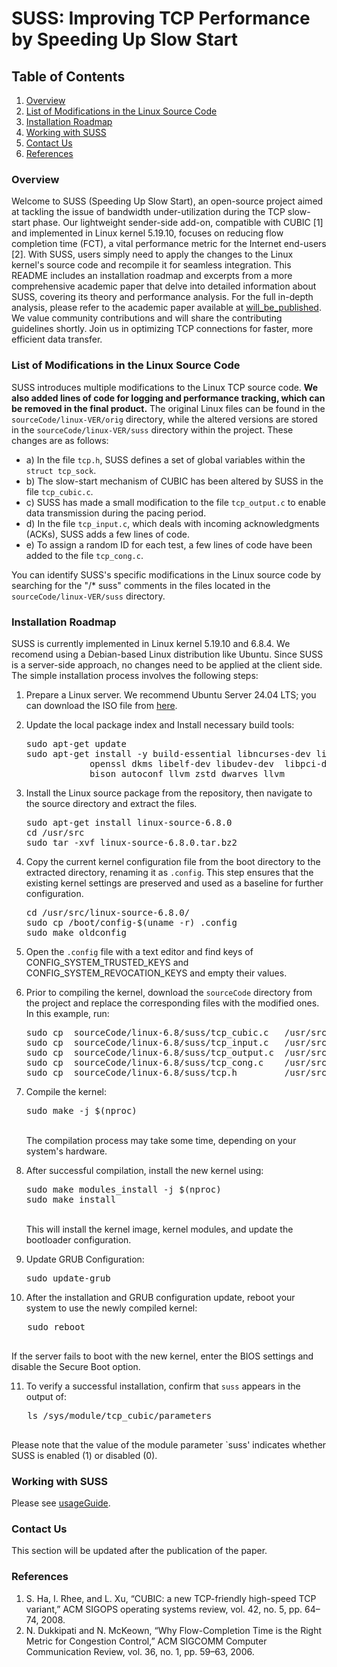 # SUSS: Improving TCP Performance by Speeding Up Slow Start


## Table of Contents
1. [Overview](#overview)
2. [List of Modifications in the Linux Source Code](#list-of-modifications-in-the-linux-source-code)
3. [Installation Roadmap](#installation-roadmap)
4. [Working with SUSS](#working-with-suss)
5. [Contact Us](#contact-us)
6. [References](#references)

### Overview
Welcome to SUSS (Speeding Up Slow Start), an open-source project aimed at tackling the issue of bandwidth under-utilization during the TCP slow-start phase. Our lightweight sender-side add-on, compatible with CUBIC [1] and implemented in Linux kernel 5.19.10, focuses on reducing flow completion time (FCT), a vital performance metric for the Internet end-users [2].
With SUSS, users simply need to apply the changes to the Linux kernel's source code and recompile it for seamless integration. This README includes an installation roadmap and excerpts from a more comprehensive academic paper that delve into detailed information about SUSS, covering its theory and performance analysis. For the full in-depth analysis, please refer to the academic paper available at [will_be_published](http://will_be_published/).
We value community contributions and will share the contributing guidelines shortly. Join us in optimizing TCP connections for faster, more efficient data transfer.


### List of Modifications in the Linux Source Code
SUSS introduces multiple modifications to the Linux TCP source code. <b>We also added lines of code for logging and performance tracking, which can be removed in the final product.</b> The original Linux files can be found in the `sourceCode/linux-VER/orig` directory, while the altered versions are stored in the `sourceCode/linux-VER/suss` directory within the project.
These changes are as follows:

- a) In the file `tcp.h`, SUSS defines a set of global variables within the `struct tcp_sock`.
- b) The slow-start mechanism of CUBIC has been altered by SUSS in the file `tcp_cubic.c`.
- c) SUSS has made a small modification to the file `tcp_output.c` to enable data transmission during the pacing period.
- d) In the file `tcp_input.c`, which deals with incoming acknowledgments (ACKs), SUSS adds a few lines of code.
- e) To assign a random ID for each test, a few lines of code have been added to the file `tcp_cong.c`.

You can identify SUSS's specific modifications in the Linux source code by searching for the "/* suss" comments in the files located in the `sourceCode/linux-VER/suss` directory.


### Installation Roadmap
SUSS is currently implemented in Linux kernel 5.19.10 and 6.8.4. We recomend using a Debian-based Linux distribution like Ubuntu. Since SUSS is a server-side approach, no changes need to be applied at the client side.
The simple installation process involves the following steps:
1. Prepare a Linux server. We recommend Ubuntu Server 24.04 LTS; you can download the ISO file from [here](https://ubuntu.com/download/server/thank-you?version=24.04&architecture=amd64&lts=true).

2. Update the local package index and Install necessary build tools:
   <pre>
   sudo apt-get update
   sudo apt-get install -y build-essential libncurses-dev libssl-dev make gcc gawk flex  \
			   openssl dkms libelf-dev libudev-dev  libpci-dev libiberty-dev \
			   bison autoconf llvm zstd dwarves llvm
   </pre>

3. Install the Linux source package from the repository, then navigate to the source directory and extract the files.
   <pre>
   sudo apt-get install linux-source-6.8.0
   cd /usr/src
   sudo tar -xvf linux-source-6.8.0.tar.bz2
   </pre>

4. Copy the current kernel configuration file from the boot directory to the extracted directory, renaming it as `.config`. This step ensures that the existing kernel settings are preserved and used as a baseline for further configuration. 
   <pre>
   cd /usr/src/linux-source-6.8.0/
   sudo cp /boot/config-$(uname -r) .config
   sudo make oldconfig
   </pre>

5. Open the `.config` file with a text editor and find keys of CONFIG_SYSTEM_TRUSTED_KEYS and CONFIG_SYSTEM_REVOCATION_KEYS and empty their values.


6. Prior to compiling the kernel, download the `sourceCode` directory from the project and replace the corresponding files with the modified ones. In this example, run:
   <pre>
   sudo cp  sourceCode/linux-6.8/suss/tcp_cubic.c   /usr/src/linux-source-6.8.0/net/ipv4/tcp_cubic.c
   sudo cp  sourceCode/linux-6.8/suss/tcp_input.c   /usr/src/linux-source-6.8.0/net/ipv4/tcp_input.c
   sudo cp  sourceCode/linux-6.8/suss/tcp_output.c  /usr/src/linux-source-6.8.0/net/ipv4/tcp_output.c
   sudo cp  sourceCode/linux-6.8/suss/tcp_cong.c    /usr/src/linux-source-6.8.0/net/ipv4/tcp_cong.c
   sudo cp  sourceCode/linux-6.8/suss/tcp.h         /usr/src/linux-source-6.8.0/include/linux/tcp.h
   </pre>
      
7. Compile the kernel:
   <pre>
   sudo make -j $(nproc)
   </pre>
   <br>The compilation process may take some time, depending on your system's hardware.

8. After successful compilation, install the new kernel using:
   <pre>
   sudo make modules_install -j $(nproc)
   sudo make install
   </pre>
   <br>This will install the kernel image, kernel modules, and update the bootloader configuration.

9. Update GRUB Configuration:
   <pre>
   sudo update-grub
   </pre>

10. After the installation and GRUB configuration update, reboot your system to use the newly compiled kernel:
   <pre>
   sudo reboot
   </pre>
If the server fails to boot with the new kernel, enter the BIOS settings and disable the Secure Boot option.

11. To verify a successful installation, confirm that `suss` appears in the output of:
   <pre>
   ls /sys/module/tcp_cubic/parameters
   </pre>
Please note that the value of the module parameter `suss' indicates whether SUSS is enabled (1) or disabled (0).

### Working with SUSS
Please see [usageGuide](./usageGuide).

### Contact Us
This section will be updated after the publication of the paper.

### References
1. S. Ha, I. Rhee, and L. Xu, “CUBIC: a new TCP-friendly high-speed TCP variant,” ACM SIGOPS operating systems review, vol. 42, no. 5, pp. 64–74, 2008.
2. N. Dukkipati and N. McKeown, “Why Flow-Completion Time is the Right Metric for Congestion Control,” ACM SIGCOMM Computer Communication Review, vol. 36, no. 1, pp. 59–63, 2006.
